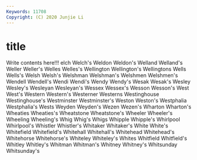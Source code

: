 ```yaml
---
Keywords: 11708
Copyright: (C) 2020 Junjie Li
---
```


# title

Write contents here!!!
elch 
Welch's 
Weldon
Weldon's 
Welland 
Welland's 
Weller 
Weller's 
Welles 
Welles's 
Wellington 
Wellington's 
Wellingtons
Wells 
Wells's 
Welsh 
Welsh's 
Welshman 
Welshman's 
Welshmen 
Welshmen's 
Wendell 
Wendell's
Wendi 
Wendi's 
Wendy 
Wendy's 
Wesak 
Wesak's 
Wesley 
Wesley's 
Wesleyan 
Wesleyan's
Wessex 
Wessex's 
Wesson 
Wesson's 
West 
West's 
Western 
Western's 
Westerner 
Westerns
Westinghouse 
Westinghouse's 
Westminster 
Westminster's 
Weston 
Weston's 
Westphalia 
Westphalia's 
Wests 
Weyden
Weyden's 
Wezen 
Wezen's 
Wharton 
Wharton's 
Wheaties 
Wheaties's 
Wheatstone 
Wheatstone's 
Wheeler
Wheeler's 
Wheeling 
Wheeling's 
Whig 
Whig's 
Whigs 
Whipple 
Whipple's 
Whirlpool 
Whirlpool's
Whistler 
Whistler's 
Whitaker 
Whitaker's 
White 
White's 
Whitefield 
Whitefield's 
Whitehall 
Whitehall's
Whitehead 
Whitehead's 
Whitehorse 
Whitehorse's 
Whiteley 
Whiteley's 
Whites 
Whitfield 
Whitfield's 
Whitley
Whitley's 
Whitman 
Whitman's 
Whitney 
Whitney's 
Whitsunday 
Whitsunday's 
